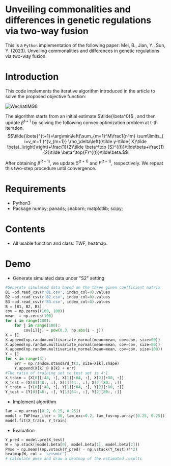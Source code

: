 # Unveiling commonalities and differences in genetic regulations via two-way fusion
This is a `Python` implementation of the following paper:
Mei, B., Jian, Y., Sun, Y. (2023). Unveiling commonalities and differences in genetic regulations via two-way fusion.

# Introduction
This code implements the iterative algorithm introduced in the article to solve the  proposed  objective function:

![WechatIMG8](https://github.com/sunyifan1984/TWF/assets/86696736/f190c28c-d1f0-4003-b905-9102add7fb07)

The algorithm starts from an initial estimate $\tilde{\beta^0}$ , and then update $\tilde{\beta}^{t+1}$ by solving the following convex optimization problem at t-th iteration.
$$\tilde{\beta}^{t+1}=\arg\min\left(\sum_{m=1}^M\frac1{n^m}
		\sum\limits_{
			i=v_m+1
		}^{v_{m+1}}
		\rho_\delta\left((\tilde y-\tilde{ X}\tilde \beta)_i\right)\right)+\frac{1}{2}\tilde \beta^\top {S}^{(t)}\tilde\beta+\frac{1}{2}\tilde \beta^\top{F}^{(t)}\tilde\beta.$$

After obtaining $\tilde\beta^{(t+1)}$, we update $S^{(t+1)}$ and  $F^{(t+1)}$, respectively. We repeat this two-step procedure until convergence.

# Requirements

* Python3
* Package numpy; panads; seaborn; matplotlib; scipy;

# Contents
* All usable function and class:
   TWF, heatmap.

# Demo
* Generate simulated data under "S2" setting
```python
#Generate simulated data based on the three given coefficient matrix
B1 =pd.read_csv(r'B1.csv', index_col=0).values
B2 =pd.read_csv(r'B2.csv', index_col=0).values
B3 =pd.read_csv(r'B3.csv', index_col=0).values
B = [B1, B2, B3]
cov = np.zeros((100, 100))
mean  = np.zeros(100)
for i in range(100):
    for j in range(100):
        cov[i][j] = pow(0.3, np.abs(i - j))
X = []
X.append(np.random.multivariate_normal(mean=mean, cov=cov, size=60))
X.append(np.random.multivariate_normal(mean=mean, cov=cov, size=80))
X.append(np.random.multivariate_normal(mean=mean, cov=cov, size=100))
Y = []
for k in range(3):
    err = np.random.standard_t(3, size=X[k].shape)
    Y.append(X[k] @ B[k] + err)
#The ratio of training set to test set is 4:1
X_train = [X[0][:48, :], X[1][:64, :], X[2][:80, :]]
X_test = [X[0][48:, :], X[1][64:, :], X[2][80:, :]]
Y_train = [Y[0][:48, :], Y[1][:64, :], Y[2][:80, :]]
Y_test = [Y[0][48:, :], Y[1][64:, :], Y[2][80:, :]]
```
* Implement algorithm
```python
lam = np.array([0.2, 0.25, 0.25])
model = TWF(max_iter = 30, lam_exc=0.2, lam_fus=np.array([0.25, 0.25]))
model.fit(X_train, Y_train)
```
* Evaluation
```python
Y_pred = model.pre(X_test)
W = np.stack([model.beta[0], model.beta[1], model.beta[2]])
Pmse = np.mean((np.vstack(Y_pred) - np.vstack(Y_test))**2)
heatmap(W, col = 'seismic')
# Calculate pmse and draw a heatmap of the estimated results
```
